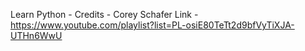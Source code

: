 Learn Python - 
Credits - Corey Schafer 
Link - https://www.youtube.com/playlist?list=PL-osiE80TeTt2d9bfVyTiXJA-UTHn6WwU
